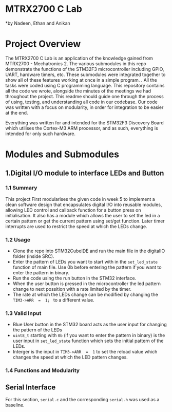 # MTRX2700 C Lab
*by Nadeen, Ethan and Anikan
# Project Overview
The MTRX2700 C Lab is an application of the knowledge gained from MTRX2700 - Mechatronics 2. The various submodules in this repo demonstrate the functions of the STM32F3 microcontroller including GPIO, UART, hardware timers, etc. These submodules were integrated together to show all of these features working at once in a simple program. . All the tasks were coded using C programming language. This repository contains all the code we wrote, alongside the minutes of the meetings we had throughout the project. This readme should guide one through the process of using, testing, and understanding all code in our codebase. Our code was written with a focus on modularity, in order for integration to be easier at the end.

Everything was written for and intended for the STM32F3 Discovery Board which utilises the Cortex-M3 ARM processor, and as such, everything is intended for only such hardware.

# Modules and Submodules
## 1.Digital I/O module to interface LEDs and Button
### 1.1 Summary
This project First modularises the given code in week 5 to implement a clean software design that encapsulates digital I/O into reusable modules, allowing LED control and callback function for a button press on initialisation. It also has a module which allows the user to set the led in a certain pattern or get the current pattern using set/get function. Later timer interrupts are used to restrict the speed at which the LEDs change.

### 1.2 Usage 
- Clone the repo into STM32CubeIDE and run the main file in the digitalIO folder (inside SRC).
- Enter the pattern of LEDs you want to start with in the `set_led_state` function of main file. Use 0b before entering the pattern if you want to enter the pattern in binary.
- Run the code using the run button in the STM32 interface.
- When the user button is pressed in the microcontroller the led pattern change to next possition with a rate limited by the timer.
- The rate at which the LEDs change can be modified by changing the `TIM3->ARR  =  1; ` to a different value.

### 1.3 Valid Input
- Blue User button in the STM32 board acts as the user input for changing the pattern of the LEDs
- `uint8_t` starting with `0b` (if you want to enter the pattern in binary) is the user input in `set_led_state` function which sets the initial pattern of the LEDs.
- Interger is the input in `TIM3->ARR  =  1` to set the reload value which changes the      speed at which the LED pattern changes. 

###  1.4 Functions and Modularity 
## Serial Interface
For this section, `serial.c` and the corresponding `serial.h` was used as a baseline. 
